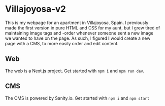 # Villajoyosa-v2

This is my webpage for an apartment in Villajoyosa, Spain.
I previously made the first version in pure HTML and CSS for my aunt, but I grew tired of maintaining image tags and -order whenever someone sent a new image we wanted to have on the page.
As such, I figured I would create a new page with a CMS, to more easily order and edit content.

## Web

The web is a Next.js project.
Get started with `npm i` and `npm run dev`.

## CMS

The CMS is powered by Sanity.io.
Get started with `npm i` and `npm start`
